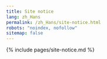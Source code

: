 ```yaml
---
title: Site notice
lang: zh_Hans
permalink: /zh_Hans/site-notice.html
robots: "noindex, nofollow"
sitemap: false
---
```


{% include pages/site-notice.md %}
